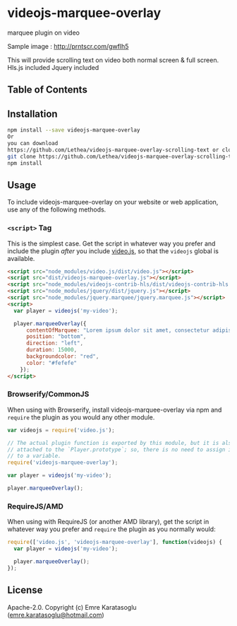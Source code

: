 # videojs-marquee-overlay

marquee plugin on video 

Sample image : http://prntscr.com/gwflh5

This will provide scrolling text on video both normal screen & full screen.
Hls.js included
Jquery included

## Table of Contents

<!-- START doctoc -->
<!-- END doctoc -->
## Installation

```sh
npm install --save videojs-marquee-overlay
Or
you can download
https://github.com/Lethea/videojs-marquee-overlay-scrolling-text or clone
git clone https://github.com/Lethea/videojs-marquee-overlay-scrolling-text
npm install
```

## Usage

To include videojs-marquee-overlay on your website or web application, use any of the following methods.

### `<script>` Tag

This is the simplest case. Get the script in whatever way you prefer and include the plugin _after_ you include [video.js][videojs], so that the `videojs` global is available.

```html
<script src="node_modules/video.js/dist/video.js"></script>
<script src="dist/videojs-marquee-overlay.js"></script>
<script src="node_modules/videojs-contrib-hls/dist/videojs-contrib-hls.js"></script>
<script src="node_modules/jquery/dist/jquery.js"></script>
<script src="node_modules/jquery.marquee/jquery.marquee.js"></script>
<script>
  var player = videojs('my-video');

  player.marqueeOverlay({
      contentOfMarquee: "Lorem ipsum dolor sit amet, consectetur adipisicing elit, sed do eiusmod tempor incididunt ut labore et dolore magna aliqua.",
      position: "bottom",
      direction: "left",
      duration: 15000,
      backgroundcolor: "red",
      color: "#fefefe"
    });
</script>
```

### Browserify/CommonJS

When using with Browserify, install videojs-marquee-overlay via npm and `require` the plugin as you would any other module.

```js
var videojs = require('video.js');

// The actual plugin function is exported by this module, but it is also
// attached to the `Player.prototype`; so, there is no need to assign it
// to a variable.
require('videojs-marquee-overlay');

var player = videojs('my-video');

player.marqueeOverlay();
```

### RequireJS/AMD

When using with RequireJS (or another AMD library), get the script in whatever way you prefer and `require` the plugin as you normally would:

```js
require(['video.js', 'videojs-marquee-overlay'], function(videojs) {
  var player = videojs('my-video');

  player.marqueeOverlay();
});
```

## License

Apache-2.0. Copyright (c) Emre Karatasoglu (emre.karatasoglu@hotmail.com)


[videojs]: http://videojs.com/
